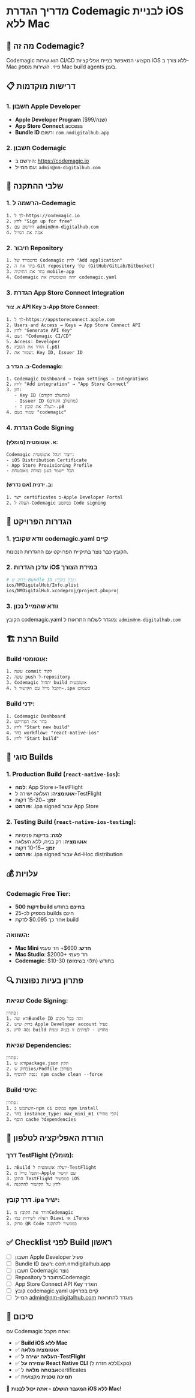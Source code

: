 # מדריך הגדרת Codemagic לבניית iOS ללא Mac

## 🎯 מה זה Codemagic?
Codemagic הוא שירות CI/CD מקצועי המאפשר בניית אפליקציות iOS ללא צורך ב-Mac פיזי. השירות מספק Mac build agents בענן.

## 📋 דרישות מוקדמות

### 1. חשבון Apple Developer
- **Apple Developer Program** ($99/שנה)
- **App Store Connect** access
- **Bundle ID** רשום: `com.nmdigitalhub.app`

### 2. חשבון Codemagic
- הירשם ב: https://codemagic.io
- עם המייל: `admin@nm-digitalhub.com`

## 🚀 שלבי ההתקנה

### 1. הרשמה ל-Codemagic
```
1. לך ל-https://codemagic.io
2. לחץ "Sign up for free"
3. הירשם עם admin@nm-digitalhub.com
4. אמת את המייל
```

### 2. חיבור Repository
```
1. בדשבורד של Codemagic לחץ "Add application"
2. בחר את ה-Git repository שלך (GitHub/GitLab/Bitbucket)
3. בחר את התיקיה mobile-app
4. Codemagic יזהה אוטומטית את codemagic.yaml
```

### 3. הגדרת App Store Connect Integration

#### א. צור API Key ב-App Store Connect:
```
1. לך ל-https://appstoreconnect.apple.com
2. Users and Access → Keys → App Store Connect API
3. לחץ "Generate API Key"
4. שם: "Codemagic CI/CD"
5. Access: Developer
6. הורד את הקובץ (.p8)
7. שמור את: Key ID, Issuer ID
```

#### ב. הגדר ב-Codemagic:
```
1. Codemagic Dashboard → Team settings → Integrations
2. לחץ "Add integration" → "App Store Connect"
3. הזן:
   - Key ID (מהשלב הקודם)
   - Issuer ID (מהשלב הקודם)
   - העלה את קובץ ה-.p8
4. שמור בשם "codemagic"
```

### 4. הגדרת Code Signing

#### א. אוטומטית (מומלץ):
```
Codemagic ייצור וינהל אוטומטית:
- iOS Distribution Certificate
- App Store Provisioning Profile
- הכל יישמר בענן בצורה מאובטחת
```

#### ב. ידנית (אם נדרש):
```
1. ייצר certificates ב-Apple Developer Portal
2. העלה ל-Codemagic במקטע Code signing
```

## 🔧 הגדרות הפרויקט

### 1. וודא שקובץ codemagic.yaml קיים
הקובץ כבר נוצר בתיקיית הפרויקט עם ההגדרות הנכונות.

### 2. עדכן הגדרות iOS במידת הצורך
```bash
# בדוק ש-Bundle ID נכון בקובץ:
ios/NMDigitalHub/Info.plist
ios/NMDigitalHub.xcodeproj/project.pbxproj
```

### 3. וודא שהמייל נכון
הקובץ codemagic.yaml מוגדר לשלוח התראות ל: `admin@nm-digitalhub.com`

## 🏗️ הרצת Build

### Build אוטומטי:
```
1. עשה commit לקוד
2. עשה push ל-repository
3. Codemagic יתחיל build אוטומטית
4. תקבל מייל עם הקישור ל-.ipa כשמוכן
```

### Build ידני:
```
1. Codemagic Dashboard
2. בחר את הפרויקט
3. לחץ "Start new build"
4. בחר workflow: "react-native-ios"
5. לחץ "Start build"
```

## 📱 סוגי Builds

### 1. Production Build (`react-native-ios`):
- **למה**: App Store ו-TestFlight
- **אוטומציה**: העלאה ישירה ל-TestFlight
- **זמן**: ~15-20 דקות
- **פורמט**: .ipa signed עבור App Store

### 2. Testing Build (`react-native-ios-testing`):
- **למה**: בדיקות פנימיות
- **אוטומציה**: רק בניה, ללא העלאה
- **זמן**: ~10-15 דקות
- **פורמט**: .ipa signed עבור Ad-Hoc distribution

## 💰 עלויות

### Codemagic Free Tier:
- **500 דקות build בחינם** בחודש
- מספיק לכ-25 builds חינם
- אחר כך $0.095 לדקת build

### השוואה:
- **Mac Mini חדש**: $600+ חד פעמי
- **Mac Studio**: $2000+ חד פעמי
- **Codemagic**: $10-30 בחודש (תלוי בשימוש)

## 🔍 פתרון בעיות נפוצות

### שגיאת Code Signing:
```
פתרון:
1. ודא שהBundle ID זהה בכל מקום
2. בדוק שיש Apple Developer account פעיל
3. נסה לרץ build מחדש - לעיתים זו בעיה זמנית
```

### שגיאת Dependencies:
```
פתרון:
1. ודא שpackage.json תקין
2. בדוק שios/Podfile מעודכן
3. נסה להוסיף: npm cache clean --force
```

### Build איטי:
```
פתרון:
1. השתמש ב-npm ci במקום npm install
2. בחר instance_type: mac_mini_m1 (הכי מהיר)
3. הוסף cache לdependencies
```

## 📲 הורדת האפליקציה לטלפון

### דרך TestFlight (מומלץ):
```
1. הBuild יועלה אוטומטית ל-TestFlight
2. תקבל מייל מ-Apple עם קישור
3. התקן TestFlight במכשיר iOS
4. לחץ על הקישור להתקנה
```

### דרך קובץ .ipa ישיר:
```
1. הורד את הקובץ מCodemagic
2. העלה לשירות כמו Diawi או iTunes
3. סרוק QR Code במכשיר להתקנה
```

## ✅ Checklist לפני Build ראשון

- [ ] חשבון Apple Developer פעיל
- [ ] Bundle ID רשום: com.nmdigitalhub.app
- [ ] חשבון Codemagic נוצר
- [ ] Repository מחובר לCodemagic
- [ ] App Store Connect API Key הוגדר
- [ ] קובץ codemagic.yaml קיים בפרויקט
- [ ] המייל admin@nm-digitalhub.com מוגדר להתראות

## 🎉 סיכום

עם Codemagic אתה מקבל:
- ✅ **Build iOS ללא Mac**
- ✅ **אוטומציה מלאה**
- ✅ **העלאה ישירה ל-TestFlight**
- ✅ **שמירה על React Native CLI** (ללא חזרה לExpo)
- ✅ **אבטחה מלאה** לcertificates
- ✅ **תמיכה טכנית** מקצועית

🚀 **המעבר הושלם - אתה יכול לבנות iOS ללא Mac!**